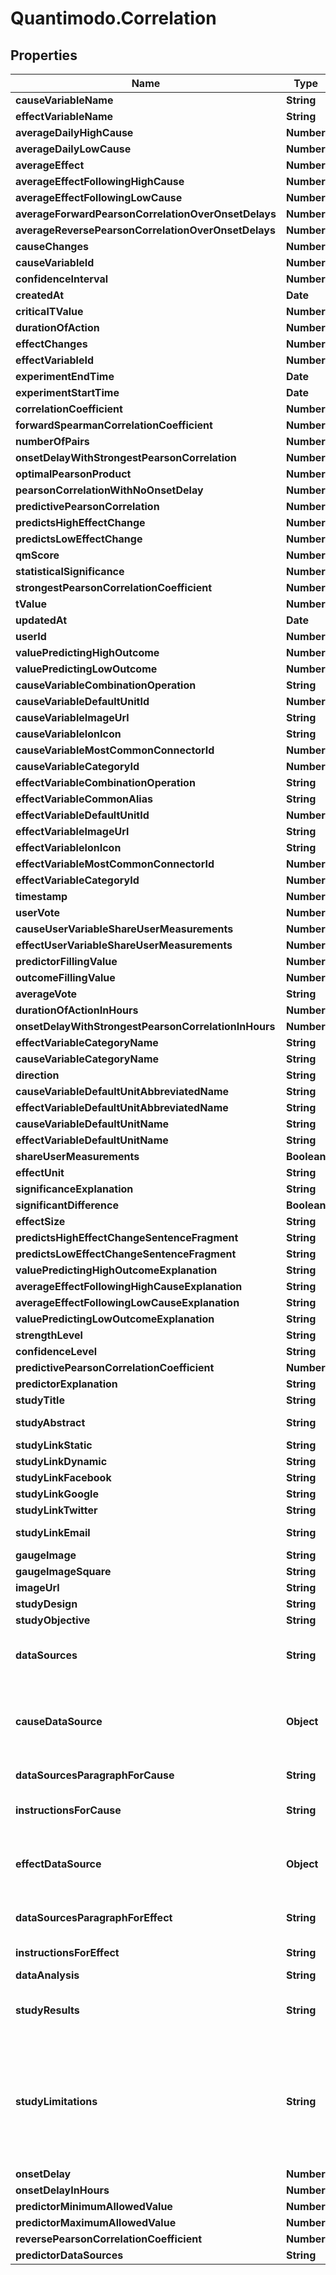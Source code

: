 # Quantimodo.Correlation

## Properties
Name | Type | Description | Notes
------------ | ------------- | ------------- | -------------
**causeVariableName** | **String** | Example: Sleep Quality | 
**effectVariableName** | **String** | Example: Overall Mood | 
**averageDailyHighCause** | **Number** | Example: 4.19 | 
**averageDailyLowCause** | **Number** | Example: 1.97 | 
**averageEffect** | **Number** | Example: 3.0791054117396 | 
**averageEffectFollowingHighCause** | **Number** | Example: 3.55 | 
**averageEffectFollowingLowCause** | **Number** | Example: 2.65 | 
**averageForwardPearsonCorrelationOverOnsetDelays** | **Number** | Example: 0.396 | 
**averageReversePearsonCorrelationOverOnsetDelays** | **Number** | Example: 0.453667 | 
**causeChanges** | **Number** | Example: 164 | 
**causeVariableId** | **Number** | Example: 1448 | 
**confidenceInterval** | **Number** | Example: 0.14344467795996 | 
**createdAt** | **Date** | Example: 2016-12-28 20:47:30 | 
**criticalTValue** | **Number** | Example: 1.646 | 
**durationOfAction** | **Number** | Example: 604800 | 
**effectChanges** | **Number** | Example: 193 | 
**effectVariableId** | **Number** | Example: 1398 | 
**experimentEndTime** | **Date** | Example: 2014-07-30 12:50:00 | 
**experimentStartTime** | **Date** | Example: 2012-05-06 21:15:00 | 
**correlationCoefficient** | **Number** | Example: 0.538 | 
**forwardSpearmanCorrelationCoefficient** | **Number** | Example: 0.528359 | 
**numberOfPairs** | **Number** | Example: 298 | 
**onsetDelayWithStrongestPearsonCorrelation** | **Number** | Example: -86400 | 
**optimalPearsonProduct** | **Number** | Example: 0.68582816186982 | 
**pearsonCorrelationWithNoOnsetDelay** | **Number** | Example: 0.477 | 
**predictivePearsonCorrelation** | **Number** | Example: 0.538 | 
**predictsHighEffectChange** | **Number** | Example: 17 | 
**predictsLowEffectChange** | **Number** | Example: -11 | 
**qmScore** | **Number** | Example: 0.528 | 
**statisticalSignificance** | **Number** | Example: 0.9813 | 
**strongestPearsonCorrelationCoefficient** | **Number** | Example: 0.613 | 
**tValue** | **Number** | Example: 9.6986079652717 | 
**updatedAt** | **Date** | Example: 2017-05-06 15:40:38 | 
**userId** | **Number** | Example: 230 | 
**valuePredictingHighOutcome** | **Number** | Example: 4.14 | 
**valuePredictingLowOutcome** | **Number** | Example: 3.03 | 
**causeVariableCombinationOperation** | **String** | Example: MEAN | 
**causeVariableDefaultUnitId** | **Number** | Example: 10 | 
**causeVariableImageUrl** | **String** | Example: https://maxcdn.icons8.com/Color/PNG/96/Household/sleeping_in_bed-96.png | 
**causeVariableIonIcon** | **String** | Example: ion-ios-cloudy-night-outline | 
**causeVariableMostCommonConnectorId** | **Number** | Example: 6 | 
**causeVariableCategoryId** | **Number** | Example: 6 | 
**effectVariableCombinationOperation** | **String** | Example: MEAN | 
**effectVariableCommonAlias** | **String** | Example: Mood_(psychology) | 
**effectVariableDefaultUnitId** | **Number** | Example: 10 | 
**effectVariableImageUrl** | **String** | Example: https://maxcdn.icons8.com/Color/PNG/96/Cinema/theatre_mask-96.png | 
**effectVariableIonIcon** | **String** | Example: ion-happy-outline | 
**effectVariableMostCommonConnectorId** | **Number** | Example: 10 | 
**effectVariableCategoryId** | **Number** | Example: 1 | 
**timestamp** | **Number** | Example: 1494085127 | 
**userVote** | **Number** | Example: 1 | 
**causeUserVariableShareUserMeasurements** | **Number** | Example: 1 | 
**effectUserVariableShareUserMeasurements** | **Number** | Example: 1 | 
**predictorFillingValue** | **Number** | Example: -1 | 
**outcomeFillingValue** | **Number** | Example: -1 | 
**averageVote** | **String** | Example: 0.9855 | 
**durationOfActionInHours** | **Number** | Example: 168 | 
**onsetDelayWithStrongestPearsonCorrelationInHours** | **Number** | Example: -24 | 
**effectVariableCategoryName** | **String** | Example: Emotions | 
**causeVariableCategoryName** | **String** | Example: Sleep | 
**direction** | **String** | Example: higher | 
**causeVariableDefaultUnitAbbreviatedName** | **String** | Example: /5 | 
**effectVariableDefaultUnitAbbreviatedName** | **String** | Example: /5 | 
**causeVariableDefaultUnitName** | **String** | Example: 1 to 5 Rating | 
**effectVariableDefaultUnitName** | **String** | Example: 1 to 5 Rating | 
**shareUserMeasurements** | **Boolean** | Example: 1 | 
**effectUnit** | **String** | Example: /5 | 
**significanceExplanation** | **String** | Example: Using a two-tailed t-test with alpha &#x3D; 0.05, it was determined that the change in Overall Mood is statistically significant at 95% confidence interval.  | 
**significantDifference** | **Boolean** | Example: 1 | 
**effectSize** | **String** | Example: moderately positive | 
**predictsHighEffectChangeSentenceFragment** | **String** | Example: , on average, 17%  | 
**predictsLowEffectChangeSentenceFragment** | **String** | Example: , on average, 11%  | 
**valuePredictingHighOutcomeExplanation** | **String** | Example: Overall Mood, on average, 17% higher after around 4.14/5 Sleep Quality  | 
**averageEffectFollowingHighCauseExplanation** | **String** | Example: Overall Mood is 3.55/5 (15% higher) on average after days with around 4.19/5 Sleep Quality | 
**averageEffectFollowingLowCauseExplanation** | **String** | Example: Overall Mood is 2.65/5 (14% lower) on average after days with around 1.97/5 Sleep Quality | 
**valuePredictingLowOutcomeExplanation** | **String** | Example: Overall Mood, on average, 11% lower after around 3.03/5 Sleep Quality  | 
**strengthLevel** | **String** | Example: moderate | 
**confidenceLevel** | **String** | Example: high | 
**predictivePearsonCorrelationCoefficient** | **Number** | Example: 0.538 | 
**predictorExplanation** | **String** | Example: Sleep Quality Predicts Higher Overall Mood | 
**studyTitle** | **String** | Example: N1 Study: Sleep Quality Predicts Higher Overall Mood | 
**studyAbstract** | **String** | Example: Your data suggests with a high degree of confidence (p&#x3D;0) that Sleep Quality (Sleep) has a moderately positive predictive relationship (R&#x3D;0.538) with Overall Mood  (Emotions).  The highest quartile of Overall Mood  measurements were observed following an average 4.14/5 Sleep Quality.  The lowest quartile of Overall Mood  measurements were observed following an average 3.03/5 Sleep Quality. | 
**studyLinkStatic** | **String** | Example: https://local.quantimo.do/api/v2/study?causeVariableName&#x3D;Sleep%20Quality&amp;effectVariableName&#x3D;Overall%20Mood&amp;userId&#x3D;230 | 
**studyLinkDynamic** | **String** | Example: https://local.quantimo.do/ionic/Modo/www/index.html#/app/study?causeVariableName&#x3D;Sleep%20Quality&amp;effectVariableName&#x3D;Overall%20Mood&amp;userId&#x3D;230 | 
**studyLinkFacebook** | **String** | Example: https://www.facebook.com/sharer/sharer.php?u&#x3D;https%3A%2F%2Flocal.quantimo.do%2Fapi%2Fv2%2Fstudy%3FcauseVariableName%3DSleep%2520Quality%26effectVariableName%3DOverall%2520Mood%26userId%3D230 | 
**studyLinkGoogle** | **String** | Example: https://plus.google.com/share?url&#x3D;https%3A%2F%2Flocal.quantimo.do%2Fapi%2Fv2%2Fstudy%3FcauseVariableName%3DSleep%2520Quality%26effectVariableName%3DOverall%2520Mood%26userId%3D230 | 
**studyLinkTwitter** | **String** | Example: https://twitter.com/home?status&#x3D;Sleep%20Quality%20Predicts%20Higher%20Overall%20Mood%20https%3A%2F%2Flocal.quantimo.do%2Fapi%2Fv2%2Fstudy%3FcauseVariableName%3DSleep%2520Quality%26effectVariableName%3DOverall%2520Mood%26userId%3D230%20%40quantimodo | 
**studyLinkEmail** | **String** | Example: mailto:?subject&#x3D;N1%20Study%3A%20Sleep%20Quality%20Predicts%20Higher%20Overall%20Mood&amp;body&#x3D;Check%20out%20my%20study%20at%20https%3A%2F%2Flocal.quantimo.do%2Fapi%2Fv2%2Fstudy%3FcauseVariableName%3DSleep%2520Quality%26effectVariableName%3DOverall%2520Mood%26userId%3D230%0A%0AHave%20a%20great%20day! | 
**gaugeImage** | **String** | Example: https://s3.amazonaws.com/quantimodo-docs/images/gauge-moderately-positive-relationship.png | 
**gaugeImageSquare** | **String** | Example: https://s3.amazonaws.com/quantimodo-docs/images/gauge-moderately-positive-relationship-200-200.png | 
**imageUrl** | **String** | Example: https://s3-us-west-1.amazonaws.com/qmimages/variable_categories_gauges_logo_background/gauge-moderately-positive-relationship_sleep_emotions_logo_background.png | 
**studyDesign** | **String** | Example: This study is based on data donated by one QuantiModo user. Thus, the study design is consistent with an n&#x3D;1 observational natural experiment.  | 
**studyObjective** | **String** | Example: The objective of this study is to determine the nature of the relationship (if any) between the Sleep Quality and the Overall Mood. Additionally, we attempt to determine the Sleep Quality values most likely to produce optimal Overall Mood values.  | 
**dataSources** | **String** | Example: Sleep Quality data was primarily collected using &lt;a href&#x3D;\&quot;http://www.amazon.com/gp/product/B00A17IAO0/ref&#x3D;as_li_qf_sp_asin_tl?ie&#x3D;UTF8&amp;camp&#x3D;1789&amp;creative&#x3D;9325&amp;creativeASIN&#x3D;B00A17IAO0&amp;linkCode&#x3D;as2&amp;tag&#x3D;quant08-20\&quot;&gt;Up by Jawbone&lt;/a&gt;.  UP by Jawbone is a wristband and app that tracks how you sleep, move and eat and then helps you use that information to feel your best.&lt;br&gt;Overall Mood data was primarily collected using &lt;a href&#x3D;\&quot;https://quantimo.do\&quot;&gt;QuantiModo&lt;/a&gt;.  &lt;a href&#x3D;\&quot;https://quantimo.do\&quot;&gt;QuantiModo&lt;/a&gt; is a Chrome extension, Android app, iOS app, and web app that allows you to easily track mood, symptoms, or any outcome you want to optimize in a fraction of a second.  You can also import your data from over 30 other apps and devices like Fitbit, Rescuetime, Jawbone Up, Withings, Facebook, Github, Google Calendar, Runkeeper, MoodPanda, Slice, Google Fit, and more.  &lt;a href&#x3D;\&quot;https://quantimo.do\&quot;&gt;QuantiModo&lt;/a&gt; then analyzes your data to identify which hidden factors are most likely to be influencing your mood or symptoms and their optimal daily values. | 
**causeDataSource** | **Object** | Example: {\&quot;id\&quot;:6,\&quot;name\&quot;:\&quot;up\&quot;,\&quot;connectorClientId\&quot;:\&quot;10RfjEgKr8U\&quot;,\&quot;connectorClientSecret\&quot;:\&quot;e17fd34e4bc4642f0c4c99d7acb6e661\&quot;,\&quot;displayName\&quot;:\&quot;Up by Jawbone\&quot;,\&quot;image\&quot;:\&quot;https://i.imgur.com/MXNQy3T.png\&quot;,\&quot;getItUrl\&quot;:\&quot;http://www.amazon.com/gp/product/B00A17IAO0/ref&#x3D;as_li_qf_sp_asin_tl?ie&#x3D;UTF8&amp;camp&#x3D;1789&amp;creative&#x3D;9325&amp;creativeASIN&#x3D;B00A17IAO0&amp;linkCode&#x3D;as2&amp;tag&#x3D;quant08-20\&quot;,\&quot;shortDescription\&quot;:\&quot;Tracks sleep, exercise, and diet.\&quot;,\&quot;longDescription\&quot;:\&quot;UP by Jawbone is a wristband and app that tracks how you sleep, move and eat and then helps you use that information to feel your best.\&quot;,\&quot;enabled\&quot;:1,\&quot;affiliate\&quot;:true,\&quot;defaultVariableCategoryName\&quot;:\&quot;Physical Activity\&quot;,\&quot;imageHtml\&quot;:\&quot;&lt;a href&#x3D;\\\&quot;http://www.amazon.com/gp/product/B00A17IAO0/ref&#x3D;as_li_qf_sp_asin_tl?ie&#x3D;UTF8&amp;camp&#x3D;1789&amp;creative&#x3D;9325&amp;creativeASIN&#x3D;B00A17IAO0&amp;linkCode&#x3D;as2&amp;tag&#x3D;quant08-20\\\&quot;&gt;&lt;img id&#x3D;\\\&quot;up_image\\\&quot; title&#x3D;\\\&quot;Up by Jawbone\\\&quot; src&#x3D;\\\&quot;https://i.imgur.com/MXNQy3T.png\\\&quot; alt&#x3D;\\\&quot;Up by Jawbone\\\&quot;&gt;&lt;/a&gt;\&quot;,\&quot;linkedDisplayNameHtml\&quot;:\&quot;&lt;a href&#x3D;\\\&quot;http://www.amazon.com/gp/product/B00A17IAO0/ref&#x3D;as_li_qf_sp_asin_tl?ie&#x3D;UTF8&amp;camp&#x3D;1789&amp;creative&#x3D;9325&amp;creativeASIN&#x3D;B00A17IAO0&amp;linkCode&#x3D;as2&amp;tag&#x3D;quant08-20\\\&quot;&gt;Up by Jawbone&lt;/a&gt;\&quot;} | 
**dataSourcesParagraphForCause** | **String** | Example: Sleep Quality data was primarily collected using &lt;a href&#x3D;\&quot;http://www.amazon.com/gp/product/B00A17IAO0/ref&#x3D;as_li_qf_sp_asin_tl?ie&#x3D;UTF8&amp;camp&#x3D;1789&amp;creative&#x3D;9325&amp;creativeASIN&#x3D;B00A17IAO0&amp;linkCode&#x3D;as2&amp;tag&#x3D;quant08-20\&quot;&gt;Up by Jawbone&lt;/a&gt;.  UP by Jawbone is a wristband and app that tracks how you sleep, move and eat and then helps you use that information to feel your best. | 
**instructionsForCause** | **String** | Example: &lt;a href&#x3D;\&quot;http://www.amazon.com/gp/product/B00A17IAO0/ref&#x3D;as_li_qf_sp_asin_tl?ie&#x3D;UTF8&amp;camp&#x3D;1789&amp;creative&#x3D;9325&amp;creativeASIN&#x3D;B00A17IAO0&amp;linkCode&#x3D;as2&amp;tag&#x3D;quant08-20\&quot;&gt;Obtain Up by Jawbone&lt;/a&gt; and use it to record your Sleep Quality. Once you have a &lt;a href&#x3D;\&quot;http://www.amazon.com/gp/product/B00A17IAO0/ref&#x3D;as_li_qf_sp_asin_tl?ie&#x3D;UTF8&amp;camp&#x3D;1789&amp;creative&#x3D;9325&amp;creativeASIN&#x3D;B00A17IAO0&amp;linkCode&#x3D;as2&amp;tag&#x3D;quant08-20\&quot;&gt;Up by Jawbone&lt;/a&gt; account, &lt;a href&#x3D;\&quot;https://app.quantimo.do/ionic/Modo/www/#/app/import\&quot;&gt;connect your  Up by Jawbone account at QuantiModo&lt;/a&gt; to automatically import and analyze your data. | 
**effectDataSource** | **Object** | Example: {\&quot;id\&quot;:72,\&quot;name\&quot;:\&quot;quantimodo\&quot;,\&quot;displayName\&quot;:\&quot;QuantiModo\&quot;,\&quot;image\&quot;:\&quot;https://app.quantimo.do/ionic/Modo/www/img/logos/quantimodo-logo-qm-rainbow-200-200.png\&quot;,\&quot;getItUrl\&quot;:\&quot;https://quantimo.do\&quot;,\&quot;shortDescription\&quot;:\&quot;Tracks anything\&quot;,\&quot;longDescription\&quot;:\&quot;QuantiModo is a Chrome extension, Android app, iOS app, and web app that allows you to easily track mood, symptoms, or any outcome you want to optimize in a fraction of a second.  You can also import your data from over 30 other apps and devices like Fitbit, Rescuetime, Jawbone Up, Withings, Facebook, Github, Google Calendar, Runkeeper, MoodPanda, Slice, Google Fit, and more.  QuantiModo then analyzes your data to identify which hidden factors are most likely to be influencing your mood or symptoms and their optimal daily values.\&quot;,\&quot;enabled\&quot;:0,\&quot;affiliate\&quot;:true,\&quot;defaultVariableCategoryName\&quot;:\&quot;Foods\&quot;,\&quot;imageHtml\&quot;:\&quot;&lt;a href&#x3D;\\\&quot;https://quantimo.do\\\&quot;&gt;&lt;img id&#x3D;\\\&quot;quantimodo_image\\\&quot; title&#x3D;\\\&quot;QuantiModo\\\&quot; src&#x3D;\\\&quot;https://app.quantimo.do/ionic/Modo/www/img/logos/quantimodo-logo-qm-rainbow-200-200.png\\\&quot; alt&#x3D;\\\&quot;QuantiModo\\\&quot;&gt;&lt;/a&gt;\&quot;,\&quot;linkedDisplayNameHtml\&quot;:\&quot;&lt;a href&#x3D;\\\&quot;https://quantimo.do\\\&quot;&gt;QuantiModo&lt;/a&gt;\&quot;} | 
**dataSourcesParagraphForEffect** | **String** | Example: Overall Mood data was primarily collected using &lt;a href&#x3D;\&quot;https://quantimo.do\&quot;&gt;QuantiModo&lt;/a&gt;.  &lt;a href&#x3D;\&quot;https://quantimo.do\&quot;&gt;QuantiModo&lt;/a&gt; is a Chrome extension, Android app, iOS app, and web app that allows you to easily track mood, symptoms, or any outcome you want to optimize in a fraction of a second.  You can also import your data from over 30 other apps and devices like Fitbit, Rescuetime, Jawbone Up, Withings, Facebook, Github, Google Calendar, Runkeeper, MoodPanda, Slice, Google Fit, and more.  &lt;a href&#x3D;\&quot;https://quantimo.do\&quot;&gt;QuantiModo&lt;/a&gt; then analyzes your data to identify which hidden factors are most likely to be influencing your mood or symptoms and their optimal daily values. | 
**instructionsForEffect** | **String** | Example: &lt;a href&#x3D;\&quot;https://quantimo.do\&quot;&gt;Obtain QuantiModo&lt;/a&gt; and use it to record your Overall Mood. Once you have a &lt;a href&#x3D;\&quot;https://quantimo.do\&quot;&gt;QuantiModo&lt;/a&gt; account, &lt;a href&#x3D;\&quot;https://app.quantimo.do/ionic/Modo/www/#/app/import\&quot;&gt;connect your  QuantiModo account at QuantiModo&lt;/a&gt; to automatically import and analyze your data. | 
**dataAnalysis** | **String** | Example: It was assumed that 0 hours would pass before a change in Sleep Quality would produce an observable change in Overall Mood.  It was assumed that Sleep Quality could produce an observable change in Overall Mood for as much as 7 days after the stimulus event.   | 
**studyResults** | **String** | Example: This analysis suggests that higher Sleep Quality (Sleep) generally predicts higher Overall Mood (p &#x3D; 0).  Overall Mood is, on average, 17%  higher after around 4.14 Sleep Quality.  After an onset delay of 168 hours, Overall Mood is, on average, 11%  lower than its average over the 168 hours following around 3.03 Sleep Quality.  298 data points were used in this analysis.  The value for Sleep Quality changed 164 times, effectively running 82 separate natural experiments.  The top quartile outcome values are preceded by an average 4.14 /5 of Sleep Quality.  The bottom quartile outcome values are preceded by an average 3.03 /5 of Sleep Quality.  Forward Pearson Correlation Coefficient was 0.538 (p&#x3D;0, 95% CI 0.395 to 0.681 onset delay &#x3D; 0 hours, duration of action &#x3D; 168 hours) .  The Reverse Pearson Correlation Coefficient was 0 (P&#x3D;0, 95% CI -0.143 to 0.143, onset delay &#x3D; -0 hours, duration of action &#x3D; -168 hours). When the Sleep Quality value is closer to 4.14 /5 than 3.03 /5, the Overall Mood value which follows is, on average, 17%  percent higher than its typical value.  When the Sleep Quality value is closer to 3.03 /5 than 4.14 /5, the Overall Mood value which follows is 0% lower than its typical value.  Overall Mood is 3.55/5 (15% higher) on average after days with around 4.19/5 Sleep Quality  Overall Mood is 2.65/5 (14% lower) on average after days with around 1.97/5 Sleep Quality | 
**studyLimitations** | **String** | Example: As with any human experiment, it was impossible to control for all potentially confounding variables.                           Correlation does not necessarily imply correlation.  We can never know for sure if one factor is definitely the cause of an outcome.               However, lack of correlation definitely implies the lack of a causal relationship.  Hence, we can with great              confidence rule out non-existent relationships. For instance, if we discover no relationship between mood             and an antidepressant this information is just as or even more valuable than the discovery that there is a relationship.              &lt;br&gt;             &lt;br&gt;                         We can also take advantage of several characteristics of time series data from many subjects  to infer the likelihood of a causal relationship if we do find a correlational relationship.              The criteria for causation are a group of minimal conditions necessary to provide adequate evidence of a causal relationship between an incidence and a possible consequence.             The list of the criteria is as follows:             &lt;br&gt;             1. Strength (effect size): A small association does not mean that there is not a causal effect, though the larger the association, the more likely that it is causal.             &lt;br&gt;             2. Consistency (reproducibility): Consistent findings observed by different persons in different places with different samples strengthens the likelihood of an effect.             &lt;br&gt;             3. Specificity: Causation is likely if a very specific population at a specific site and disease with no other likely explanation. The more specific an association between a factor and an effect is, the bigger the probability of a causal relationship.             &lt;br&gt;             4. Temporality: The effect has to occur after the cause (and if there is an expected delay between the cause and expected effect, then the effect must occur after that delay).             &lt;br&gt;             5. Biological gradient: Greater exposure should generally lead to greater incidence of the effect. However, in some cases, the mere presence of the factor can trigger the effect. In other cases, an inverse proportion is observed: greater exposure leads to lower incidence.             &lt;br&gt;             6. Plausibility: A plausible mechanism between cause and effect is helpful.             &lt;br&gt;             7. Coherence: Coherence between epidemiological and laboratory findings increases the likelihood of an effect.             &lt;br&gt;             8. Experiment: \&quot;Occasionally it is possible to appeal to experimental evidence\&quot;.             &lt;br&gt;             9. Analogy: The effect of similar factors may be considered.             &lt;br&gt;             &lt;br&gt;                            The confidence in a causal relationship is bolstered by the fact that time-precedence was taken into account in all calculations. Furthermore, in accordance with the law of large numbers (LLN), the predictive power and accuracy of these results will continually grow over time.  298 paired data points were used in this analysis.   Assuming that the relationship is merely coincidental, as the participant independently modifies their Sleep Quality values, the observed strength of the relationship will decline until it is below the threshold of significance.  To it another way, in the case that we do find a spurious correlation, suggesting that banana intake improves mood for instance,             one will likely increase their banana intake.  Due to the fact that this correlation is spurious, it is unlikely             that you will see a continued and persistent corresponding increase in mood.  So over time, the spurious correlation will             naturally dissipate.Furthermore, it will be very enlightening to aggregate this data with the data from other participants  with similar genetic, diseasomic, environmentomic, and demographic profiles. | 
**onsetDelay** | **Number** | Example: 0 | 
**onsetDelayInHours** | **Number** | Example: 0 | 
**predictorMinimumAllowedValue** | **Number** | Example: 30 | 
**predictorMaximumAllowedValue** | **Number** | Example: 200 | 
**reversePearsonCorrelationCoefficient** | **Number** | Example: 0.01377184270977 | 
**predictorDataSources** | **String** | Example: RescueTime | 


